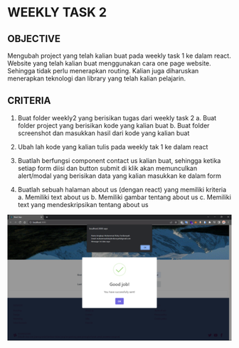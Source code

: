 # WEEKLY TASK 2

## OBJECTIVE

Mengubah project yang telah kalian buat pada weekly task 1 ke dalam react. Website yang telah kalian buat menggunakan cara one page website. Sehingga tidak perlu menerapkan routing. Kalian juga diharuskan menerapkan teknologi dan library yang telah kalian pelajarin.

## CRITERIA

1. Buat folder weekly2 yang berisikan tugas dari weekly task 2
   a. Buat folder project yang berisikan kode yang kalian buat
   b. Buat folder screenshot dan masukkan hasil dari kode yang kalian buat

2. Ubah lah kode yang kalian tulis pada weekly tak 1 ke dalam react
3. Buatlah berfungsi component contact us kalian buat, sehingga ketika setiap form diisi dan button submit di klik akan memunculkan alert/modal yang berisikan data yang kalian masukkan ke dalam form
4. Buatlah sebuah halaman about us (dengan react) yang memiliki kriteria
   a. Memiliki text about us
   b. Memiliki gambar tentang about us
   c. Memiliki text yang mendeskripsikan tentang about us

![image](./screenshot/weekly%202.png)
